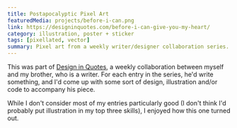 ```yaml
---
title: Postapocalyptic Pixel Art
featuredMedia: projects/before-i-can.png
link: https://designinquotes.com/before-i-can-give-you-my-heart/
category: illustration, poster + sticker
tags: [pixellated, vector]
summary: Pixel art from a weekly writer/designer collaboration series.
---
```


This was part of [Design in Quotes](https://designinquotes.com), a weekly collaboration between myself and my brother, who is a writer. For each entry in the series, he'd write something, and I'd come up with some sort of design, illustration and/or code to accompany his piece.

While I don't consider most of my entries particularly good (I don't think I'd probably put illustration in my top three skills), I enjoyed how this one turned out.
